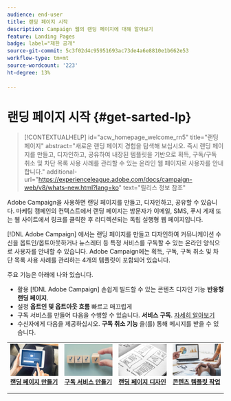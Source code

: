 ```yaml
---
audience: end-user
title: 랜딩 페이지 시작
description: Campaign 웹의 랜딩 페이지에 대해 알아보기
feature: Landing Pages
badge: label="제한 공개"
source-git-commit: 5c3f02d4c95951693ac73de4a6e8810e1b662e53
workflow-type: tm+mt
source-wordcount: '223'
ht-degree: 13%

---
```


# 랜딩 페이지 시작 {#get-sarted-lp}

>[!CONTEXTUALHELP]
>id="acw_homepage_welcome_rn5"
>title="랜딩 페이지"
>abstract="새로운 랜딩 페이지 경험을 탐색해 보십시오. 즉시 랜딩 페이지를 만들고, 디자인하고, 공유하여 내장된 템플릿을 기반으로 획득, 구독/구독 취소 및 차단 목록 사용 사례를 관리할 수 있는 온라인 웹 페이지로 사용자를 안내합니다."
>additional-url="https://experienceleague.adobe.com/docs/campaign-web/v8/whats-new.html?lang=ko" text="릴리스 정보 참조"

Adobe Campaign을 사용하면 랜딩 페이지를 만들고, 디자인하고, 공유할 수 있습니다. 마케팅 캠페인의 컨텍스트에서 랜딩 페이지는 방문자가 이메일, SMS, 푸시 게재 또는 웹 사이트에서 링크를 클릭한 후 리디렉션되는 독립 실행형 웹 페이지입니다.

[!DNL Adobe Campaign] 에서는 랜딩 페이지를 만들고 디자인하여 커뮤니케이션 수신을 옵트인/옵트아웃하거나 뉴스레터 등 특정 서비스를 구독할 수 있는 온라인 양식으로 사용자를 안내할 수 있습니다. Adobe Campaign에는 획득, 구독, 구독 취소 및 차단 목록 사용 사례를 관리하는 4개의 템플릿이 포함되어 있습니다.

주요 기능은 아래에 나와 있습니다.

* 활용 [!DNL Adobe Campaign] 손쉽게 빌드할 수 있는 콘텐츠 디자인 기능 **반응형 랜딩 페이지**.
* 설정 **옵트인 및 옵트아웃 흐름** 빠르고 매끄럽게
* 구독 서비스를 만들어 다음을 수행할 수 있습니다. **서비스 구독**. [자세히 알아보기](../audience/manage-services.md)
* 수신자에게 다음을 제공하십시오. **구독 취소 기능** 을(를) 통해 메시지를 받을 수 있습니다.
  <!--Send a **confirmation email** upon opt-in or opt-out.-->

<table style="table-layout:fixed"><tr style="border: 0;">
<td>
<a href="create-lp.md">
<img alt="리드" src="../assets/do-not-localize/lp-subscription.jpeg">
</a>
<div><a href="create-lp.md"><strong>랜딩 페이지 만들기</strong>
</div>
<p>
</td>
<td>
<a href="../audience/manage-services.md">
<img alt="저빈도" src="../assets/do-not-localize/lp-list.jpg">
</a>
<div>
<a href="../audience/manage-services.md"><strong>구독 서비스 만들기</strong></a>
</div>
<p></td>
<td>
<a href="lp-content.md">
<img alt="유효성 검사" src="../assets/do-not-localize/lp-design.jpg">
</a>
<div>
<a href="lp-content.md"><strong>랜딩 페이지 디자인</strong></a>
</div>
<p>
</td>
<td>
<a href="lp-templates.md">
<img alt="유효성 검사" src="../assets/do-not-localize/lp-reporting.jpg">
</a>
<div>
<a href="lp-templates.md"><strong>콘텐츠 템플릿 작업</strong></a>
</div>
<p>
</td>
</tr></table>
